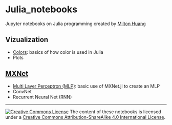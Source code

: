 # Julia_notebooks
Jupyter notebooks on Julia programming created by [Milton Huang](http://emotrics.com/people/milton/)

## Vizualization
* [Colors](colors.ipynb): basics of how color is used in Julia
* Plots

## [MXNet](http://github.com/dmlc/MXNet.jl)
* [Multi Layer Perceptron (MLP)](mnistMLP.ipynb): basic use of MXNet.jl to create an MLP
* ConvNet
* Recurrent Neural Net (RNN)

------------------------

[![Creative Commons License](https://i.creativecommons.org/l/by-sa/4.0/88x31.png)](http://creativecommons.org/licenses/by-sa/4.0/) The content of these notebooks is licensed under a [Creative Commons Attribution-ShareAlike 4.0 International License](http://creativecommons.org/licenses/by-sa/4.0/).
